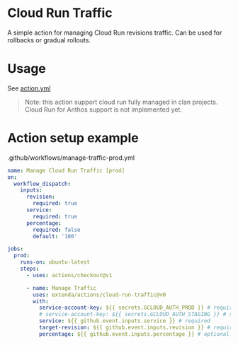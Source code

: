 # Cloud Run Traffic

A simple action for managing Cloud Run revisions traffic. Can be used for rollbacks or gradual rollouts.

# Usage

See [action.yml](action.yml)

> Note: this action support cloud run fully managed in clan projects. Cloud Run for Anthos support is not implemented yet.

# Action setup example

.github/workflows/manage-traffic-prod.yml
```yaml
name: Manage Cloud Run Traffic [prod]
on:
  workflow_dispatch:
    inputs:
      revision:
        required: true
      service:
        required: true
      percentage:
        required: false
        default: '100'

jobs:
  prod:
    runs-on: ubuntu-latest
    steps:
      - uses: actions/checkout@v1

      - name: Manage Traffic
        uses: extenda/actions/cloud-run-traffic@v0
        with:
          service-account-key: ${{ secrets.GCLOUD_AUTH_PROD }} # required
          # service-account-key: ${{ secrets.GCLOUD_AUTH_STAGING }} # staging
          service: ${{ github.event.inputs.service }} # required
          target-revision: ${{ github.event.inputs.revision }} # required
          percentage: ${{ github.event.inputs.percentage }} # optional. 100 by default
```
